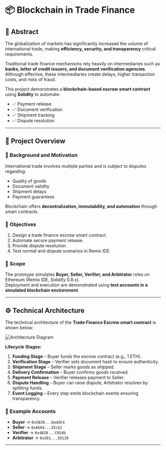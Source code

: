 # 📦 Blockchain in Trade Finance  

## 📌 Abstract  
The globalization of markets has significantly increased the volume of international trade, making **efficiency, security, and transparency** critical requirements.  

Traditional trade finance mechanisms rely heavily on intermediaries such as **banks, letter of credit issuers, and document verification agencies**. Although effective, these intermediaries create delays, higher transaction costs, and risks of fraud.  

This project demonstrates a **blockchain-based escrow smart contract** using **Solidity** to automate:  
- ✅ Payment release  
- ✅ Document verification  
- ✅ Shipment tracking  
- ✅ Dispute resolution  

---

## 📖 Project Overview  

### 🔹 Background and Motivation  
International trade involves multiple parties and is subject to disputes regarding:  
- Quality of goods  
- Document validity  
- Shipment delays  
- Payment guarantees  

Blockchain offers **decentralization, immutability, and automation** through smart contracts.  

### 🔹 Objectives  
1. Design a trade finance escrow smart contract.  
2. Automate secure payment release.  
3. Provide dispute resolution.  
4. Test normal and dispute scenarios in Remix IDE.  

### 🔹 Scope  
The prototype simulates **Buyer, Seller, Verifier, and Arbitrator** roles on Ethereum (Remix IDE, Solidity 0.8.x).  
Deployment and execution are demonstrated using **test accounts in a simulated blockchain environment**.  

---

## ⚙️ Technical Architecture  

The technical architecture of the **Trade Finance Escrow smart contract** is shown below:  

![Architecture Diagram](images/architecture.png)  

**Lifecycle Stages:**  
1. **Funding Stage** – Buyer funds the escrow contract (e.g., 1 ETH).  
2. **Verification Stage** – Verifier sets document hash to ensure authenticity.  
3. **Shipment Stage** – Seller marks goods as shipped.  
4. **Delivery Confirmation** – Buyer confirms goods received.  
5. **Payment Release** – Verifier releases payment to Seller.  
6. **Dispute Handling** – Buyer can raise dispute, Arbitrator resolves by splitting funds.  
7. **Event Logging** – Every step emits blockchain events ensuring transparency.  

### 🔹 Example Accounts  
- **Buyer** → `0x5B38...beddC4`  
- **Seller** → `0xAb84...35cb2`  
- **Verifier** → `0x4B20...C02db`  
- **Arbitrator** → `0xd91...39138`  

---
